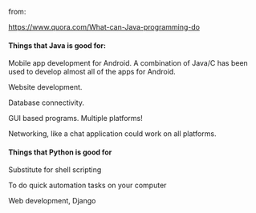 from:

https://www.quora.com/What-can-Java-programming-do

#### Things that Java is good for:

Mobile app development for Android. A combination of Java/C has been used to develop almost all of the apps for Android.

Website development.

Database connectivity.

GUI based programs. Multiple platforms!

Networking, like a chat application could work on all platforms.



#### Things that Python is good for

Substitute for shell scripting

To do quick automation tasks on your computer

Web development, Django